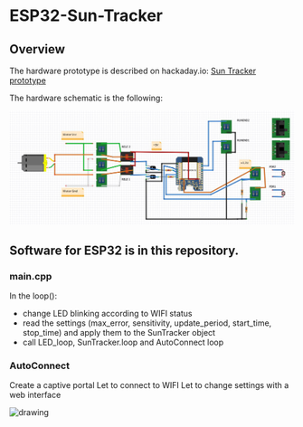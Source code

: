 # ESP32-Sun-Tracker

## Overview

The hardware prototype is described on hackaday.io: [Sun Tracker prototype](https://hackaday.io/project/188318-sun-tracker-prototype)

The hardware schematic is the following:

![](https://github.com/guido57/ESP32-Sun-Tracker/blob/master/docs/schematic.jpg)

## Software for ESP32 is in this repository.

### main.cpp

In the loop():
* change LED blinking according to WIFI status
* read the settings (max_error, sensitivity, update_period, start_time, stop_time) and apply them to the SunTracker object
* call LED_loop, SunTracker.loop and AutoConnect loop

### AutoConnect

Create a captive portal
Let to connect to WIFI
Let to change settings with a web interface

<img src="[drawing.jpg](https://github.com/guido57/ESP32-Sun-Tracker/blob/master/docs/AutoConnect-settings.jpg)" alt="drawing" width="200"/>









